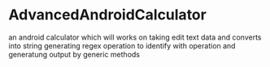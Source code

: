 # AdvancedAndroidCalculator
an android calculator
which will works on taking edit text data and converts into string
generating regex operation to identify with operation and generatung output by generic methods 
